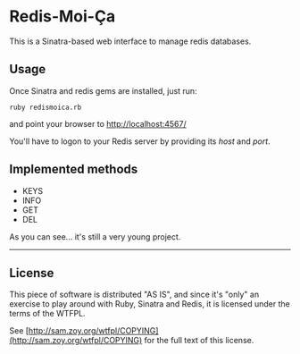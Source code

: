 # Redis-Moi-Ça

This is a Sinatra-based web interface to manage redis databases.

## Usage

Once Sinatra and redis gems are installed, just run:

    ruby redismoica.rb

and point your browser to [http://localhost:4567/](http://localhost:4567/)

You'll have to logon to your Redis server by providing its *host* and *port*.

## Implemented methods

* KEYS
* INFO
* GET
* DEL

As you can see... it's still a very young project.

----

## License

This piece of software is distributed "AS IS", and since it's "only" an exercise
to play around with Ruby, Sinatra and Redis, it is licensed under the terms of
the WTFPL.

See [http://sam.zoy.org/wtfpl/COPYING](http://sam.zoy.org/wtfpl/COPYING) for the
full text of this license.

